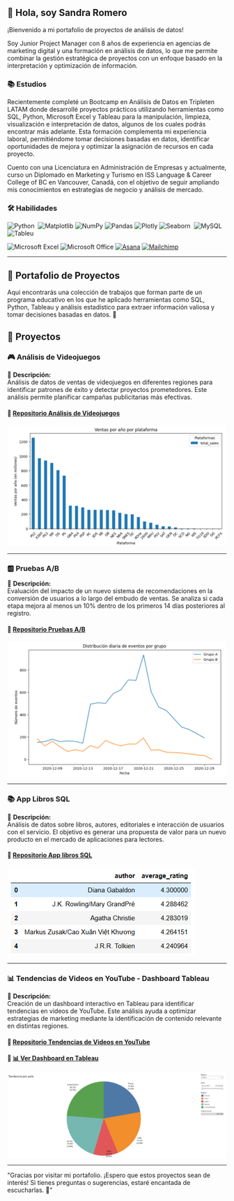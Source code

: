 ##  👋 Hola, soy Sandra Romero

¡Bienvenido a mi portafolio de proyectos de análisis de datos!

Soy Junior Project Manager con 8 años de experiencia en agencias de marketing digital y una formación en análisis de datos, lo que me permite combinar la gestión estratégica de proyectos con un enfoque basado en la interpretación y optimización de información.

### 📚 Estudios

Recientemente completé un Bootcamp en Análisis de Datos en Tripleten LATAM donde desarrollé proyectos prácticos utilizando herramientas como SQL, Python, Microsoft Excel y Tableau para la manipulación, limpieza, visualización e interpretación de datos, algunos de los cuales podrás encontrar más adelante. Esta formación complementa mi experiencia laboral, permitiéndome tomar decisiones basadas en datos, identificar oportunidades de mejora y optimizar la asignación de recursos en cada proyecto.

Cuento con una Licenciatura en Administración de Empresas y actualmente, curso un Diplomado en Marketing y Turismo en ISS Language & Career College of BC en Vancouver, Canadá, con el objetivo de seguir ampliando mis conocimientos en estrategias de negocio y análisis de mercado. 


### 🛠️ Habilidades

![Python](https://img.shields.io/badge/python-3670A0?style=for-the-badge&logo=python&logoColor=ffdd54)&nbsp;
![Matplotlib](https://img.shields.io/badge/Matplotlib-%23ffffff.svg?style=for-the-badge&logo=Matplotlib&logoColor=black)
![NumPy](https://img.shields.io/badge/numpy-%23013243.svg?style=for-the-badge&logo=numpy&logoColor=white)
![Pandas](https://img.shields.io/badge/pandas-%23150458.svg?style=for-the-badge&logo=pandas&logoColor=white)
![Plotly](https://img.shields.io/badge/Plotly-%233F4F75.svg?style=for-the-badge&logo=plotly&logoColor=white)
![Seaborn](https://img.shields.io/badge/Seaborn-9933CC.svg?style=for-the-badge&logo=Seaborn&logoColor=white)&nbsp;
![MySQL](https://img.shields.io/badge/mysql-4479A1.svg?style=for-the-badge&logo=mysql&logoColor=white)
![Tableu](https://img.shields.io/badge/Tableu-D70A53.svg?style=for-the-badge&logo=Tableu&logoColor=white)&nbsp;

![Microsoft Excel](https://img.shields.io/badge/Microsoft_Excel-217346?style=for-the-badge&logo=microsoft-excel&logoColor=white)
![Microsoft Office](https://img.shields.io/badge/Microsoft_Office-D83B01?style=for-the-badge&logo=microsoft-office&logoColor=white)
[![Asana](https://img.shields.io/badge/Asana-F06A6A.svg?style=for-the-badge&logo=asana&logoColor=fff)](#)
[![Mailchimp](https://img.shields.io/badge/Mailchimp-FFFF00.svg?style=for-the-badge&logo=mailchimp&logoColor=fff)](#)

---


## 📌 Portafolio de Proyectos

Aquí encontrarás una colección de trabajos que forman parte de un programa educativo en los que he aplicado herramientas como SQL, Python, Tableau y análisis estadístico para extraer información valiosa y tomar decisiones basadas en datos. 🚀  

## 📂 Proyectos  

### 🎮 Análisis de Videojuegos  

📌 **Descripción:**  
Análisis de datos de ventas de videojuegos en diferentes regiones para identificar patrones de éxito y detectar proyectos prometedores. Este análisis permite planificar campañas publicitarias más efectivas.  

#### 🔗 [Repositorio Análisis de Videojuegos](https://github.com/sandrarors/Ventas_de_Videojuegos) 

![Gráfico de ventas de videojuegos](https://github.com/sandrarors/Sandra_Romero_Portafolio/blob/main/Proyecto_Ventas_de_videojuegos.png)

---

### 🆎 Pruebas A/B   

📌 **Descripción:**  
Evaluación del impacto de un nuevo sistema de recomendaciones en la conversión de usuarios a lo largo del embudo de ventas. Se analiza si cada etapa mejora al menos un 10% dentro de los primeros 14 días posteriores al registro.  

#### 🔗 [Repositorio Pruebas A/B](https://github.com/sandrarors/Pruebas_AB) 

![Gráfico de pruebas AB](https://github.com/sandrarors/Sandra_Romero_Portafolio/blob/main/Proyecto_de_pruebas_AB.png)

---

### 📚 App Libros SQL  

📌 **Descripción:**  
Análisis de datos sobre libros, autores, editoriales e interacción de usuarios con el servicio. El objetivo es generar una propuesta de valor para un nuevo producto en el mercado de aplicaciones para lectores.  

#### 🔗 [Repositorio App libros SQL](https://github.com/sandrarors/App_libros_SQL) 

![Gráfico de rating por autor](https://github.com/sandrarors/Sandra_Romero_Portafolio/blob/main/Proyecto_App_libros_SQL.png)

---

### 📊 Tendencias de Videos en YouTube - Dashboard Tableau  

📌 **Descripción:**  
Creación de un dashboard interactivo en Tableau para identificar tendencias en videos de YouTube. Este análisis ayuda a optimizar estrategias de marketing mediante la identificación de contenido relevante en distintas regiones. 

#### 🔗 [Repositorio Tendencias de Videos en YouTube](https://github.com/sandrarors/Tendencias_videos_YouTube_dashboard_Tableau)  
#### 🔗 [📊 Ver Dashboard en Tableau](https://public.tableau.com/app/profile/sandra.romero3739/viz/Sprint12-Proyecto_17365833453630/Dashboard1) 

![Gráfico de tendencias por país](https://github.com/sandrarors/Sandra_Romero_Portafolio/blob/main/Proyecto_Dashboard_Tableau.png)


---

"Gracias por visitar mi portafolio. ¡Espero que estos proyectos sean de interés! Si tienes preguntas o sugerencias, estaré encantada de escucharlas. 🚀"
